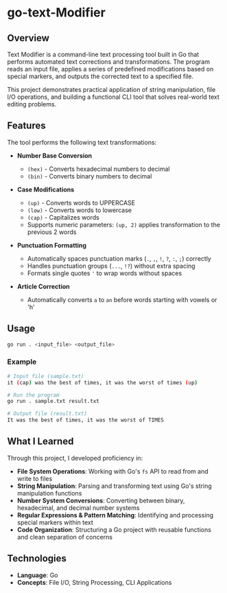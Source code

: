 # go-text-Modifier
## Overview

Text Modifier is a command-line text processing tool built in Go that performs automated text corrections and transformations. The program reads an input file, applies a series of predefined modifications based on special markers, and outputs the corrected text to a specified file.

This project demonstrates practical application of string manipulation, file I/O operations, and building a functional CLI tool that solves real-world text editing problems.

## Features

The tool performs the following text transformations:

- **Number Base Conversion**
  - `(hex)` - Converts hexadecimal numbers to decimal
  - `(bin)` - Converts binary numbers to decimal

- **Case Modifications**
  - `(up)` - Converts words to UPPERCASE
  - `(low)` - Converts words to lowercase
  - `(cap)` - Capitalizes words
  - Supports numeric parameters: `(up, 2)` applies transformation to the previous 2 words

- **Punctuation Formatting**
  - Automatically spaces punctuation marks (`.`, `,`, `!`, `?`, `:`, `;`) correctly
  - Handles punctuation groups (`...`, `!?`) without extra spacing
  - Formats single quotes `'` to wrap words without spaces

- **Article Correction**
  - Automatically converts `a` to `an` before words starting with vowels or 'h'

## Usage

```bash
go run . <input_file> <output_file>
```

### Example

```bash
# Input file (sample.txt)
it (cap) was the best of times, it was the worst of times (up)

# Run the program
go run . sample.txt result.txt

# Output file (result.txt)
It was the best of times, it was the worst of TIMES
```

## What I Learned

Through this project, I developed proficiency in:

- **File System Operations**: Working with Go's `fs` API to read from and write to files
- **String Manipulation**: Parsing and transforming text using Go's string manipulation functions
- **Number System Conversions**: Converting between binary, hexadecimal, and decimal number systems
- **Regular Expressions & Pattern Matching**: Identifying and processing special markers within text
- **Code Organization**: Structuring a Go project with reusable functions and clean separation of concerns

## Technologies

- **Language**: Go
- **Concepts**: File I/O, String Processing, CLI Applications
